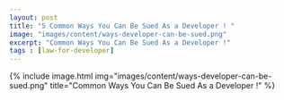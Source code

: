 ```yaml
---
layout: post
title: "5 Common Ways You Can Be Sued As a Developer ! "
image: "images/content/ways-developer-can-be-sued.png"
excerpt: "Common Ways You Can Be Sued As a Developer !" 
tags : [law-for-developer]
---
```


{% include image.html 
    img="images/content/ways-developer-can-be-sued.png" 
    title="Common Ways You Can Be Sued As a Developer !" 
%}

